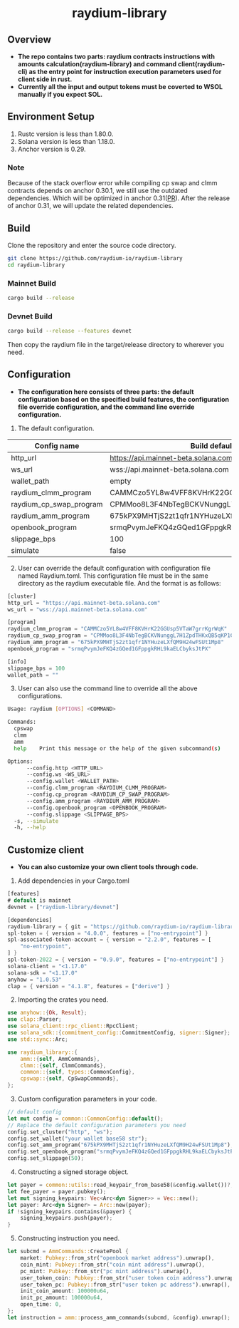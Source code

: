 <div align="center">
  <h1>raydium-library</h1>
</div>


## Overview

- **The repo contains two parts: raydium contracts instructions with amounts calculation(raydium-library) and command client(raydium-cli) as the entry point for instruction execution parameters used for client side in rust.**
- **Currently all the input and output tokens must be coverted to WSOL manually if you expect SOL.**


## Environment Setup
1. Rustc version is less than 1.80.0.
2. Solana version is less than 1.18.0.
3. Anchor version is 0.29.

### Note
Because of the stack overflow error while compiling cp swap and clmm contracts depends on anchor 0.30.1, we still use the outdated dependencies.
Which will be optimized in anchor 0.31([PR](https://github.com/coral-xyz/anchor/pull/2939)).
After the release of anchor 0.31, we will update the related dependencies.


## Build
Clone the repository and enter the source code directory.
```bash
git clone https://github.com/raydium-io/raydium-library
cd raydium-library
```
### Mainnet Build
```bash
cargo build --release
```
### Devnet Build
```bash
cargo build --release --features devnet
```
Then copy the raydium file in the target/release directory to wherever you need.


## Configuration
- **The configuration here consists of three parts: the default configuration based on the specified build features, the configuration file override configuration, and the command line override configuration.**
1. The default configuration.

|Config name             |Build default                                |Build with specified devnet features         |
|------------------------|---------------------------------------------|---------------------------------------------|
|http_url                |https://api.mainnet-beta.solana.com          |https://api.mainnet-beta.solana.com          |
|ws_url                  |wss://api.mainnet-beta.solana.com            |wss://api.devnet.solana.com                  |
|wallet_path             |empty                                        |empty                                        |
|raydium_clmm_program    |CAMMCzo5YL8w4VFF8KVHrK22GGUsp5VTaW7grrKgrWqK |devi51mZmdwUJGU9hjN27vEz64Gps7uUefqxg27EAtH  |
|raydium_cp_swap_program |CPMMoo8L3F4NbTegBCKVNunggL7H1ZpdTHKxQB5qKP1C |CPMDWBwJDtYax9qW7AyRuVC19Cc4L4Vcy4n2BHAbHkCW |
|raydium_amm_program     |675kPX9MHTjS2zt1qfr1NYHuzeLXfQM9H24wFSUt1Mp8 |HWy1jotHpo6UqeQxx49dpYYdQB8wj9Qk9MdxwjLvDHB8 |
|openbook_program        |srmqPvymJeFKQ4zGQed1GFppgkRHL9kaELCbyksJtPX  |EoTcMgcDRTJVZDMZWBoU6rhYHZfkNTVEAfz3uUJRcYGj |
|slippage_bps            |100                                          |100                                          |
|simulate                |false                                        |false                                        |

2. User can override the default configuration with configuration file named Raydium.toml.
This configuration file must be in the same directory as the raydium executable file.
And the format is as follows:
```rust
[cluster]
http_url = "https://api.mainnet-beta.solana.com"
ws_url = "wss://api.mainnet-beta.solana.com"

[program]
raydium_clmm_program = "CAMMCzo5YL8w4VFF8KVHrK22GGUsp5VTaW7grrKgrWqK"
raydium_cp_swap_program = "CPMMoo8L3F4NbTegBCKVNunggL7H1ZpdTHKxQB5qKP1C"
raydium_amm_program = "675kPX9MHTjS2zt1qfr1NYHuzeLXfQM9H24wFSUt1Mp8"
openbook_program = "srmqPvymJeFKQ4zGQed1GFppgkRHL9kaELCbyksJtPX"

[info]
slippage_bps = 100
wallet_path = ""
```

3. User can also use the command line to override all the above configurations.
```bash
Usage: raydium [OPTIONS] <COMMAND>

Commands:
  cpswap
  clmm
  amm
  help    Print this message or the help of the given subcommand(s)

Options:
      --config.http <HTTP_URL>
      --config.ws <WS_URL>
      --config.wallet <WALLET_PATH>
      --config.clmm_program <RAYDIUM_CLMM_PROGRAM>
      --config.cp_program <RAYDIUM_CP_SWAP_PROGRAM>
      --config.amm_program <RAYDIUM_AMM_PROGRAM>
      --config.openbook_program <OPENBOOK_PROGRAM>
      --config.slippage <SLIPPAGE_BPS>
  -s, --simulate
  -h, --help 
```


## Customize client
- **You can also customize your own client tools through code.**
1. Add dependencies in your Cargo.toml
```rust
[features]
# default is mainnet
devnet = ["raydium-library/devnet"]

[dependencies]
raydium-library = { git = "https://github.com/raydium-io/raydium-library" }
spl-token = { version = "4.0.0", features = ["no-entrypoint"] }
spl-associated-token-account = { version = "2.2.0", features = [
    "no-entrypoint",
] }
spl-token-2022 = { version = "0.9.0", features = ["no-entrypoint"] }
solana-client = "<1.17.0"
solana-sdk = "<1.17.0"
anyhow = "1.0.53"
clap = { version = "4.1.8", features = ["derive"] }
```

2. Importing the crates you need.
```rust
use anyhow::{Ok, Result};
use clap::Parser;
use solana_client::rpc_client::RpcClient;
use solana_sdk::{commitment_config::CommitmentConfig, signer::Signer};
use std::sync::Arc;

use raydium_library::{
    amm::{self, AmmCommands},
    clmm::{self, ClmmCommands},
    common::{self, types::CommonConfig},
    cpswap::{self, CpSwapCommands},
};
```

3. Custom configuration parameters in your code.
```rust
// default config
let mut config = common::CommonConfig::default();
// Replace the default configuration parameters you need
config.set_cluster("http", "ws");
config.set_wallet("your wallet base58 str");
config.set_amm_program("675kPX9MHTjS2zt1qfr1NYHuzeLXfQM9H24wFSUt1Mp8");
config.set_openbook_program("srmqPvymJeFKQ4zGQed1GFppgkRHL9kaELCbyksJtPX");
config.set_slippage(50);
```

4. Constructing a signed storage object.
```rust
let payer = common::utils::read_keypair_from_base58(&config.wallet())?;
let fee_payer = payer.pubkey();
let mut signing_keypairs: Vec<Arc<dyn Signer>> = Vec::new();
let payer: Arc<dyn Signer> = Arc::new(payer);
if !signing_keypairs.contains(&payer) {
    signing_keypairs.push(payer);
}
```

5. Constructing instruction you need.
```rust
let subcmd = AmmCommands::CreatePool {
    market: Pubkey::from_str("openbook market address").unwrap(),
    coin_mint: Pubkey::from_str("coin mint address").unwrap(),
    pc_mint: Pubkey::from_str("pc mint address").unwrap(),
    user_token_coin: Pubkey::from_str("user token coin address").unwrap(),
    user_token_pc: Pubkey::from_str("user token pc address").unwrap(),
    init_coin_amount: 100000u64,
    init_pc_amount: 100000u64,
    open_time: 0,
};
let instruction = amm::process_amm_commands(subcmd, &config).unwrap();
```